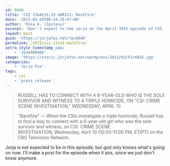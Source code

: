 ```yaml
---
id: 6840
title: 'CSI 13&#215;19 &#8211; Backfire'
date: '2013-03-29T08:24:29-07:00'
author: 'Mika E. (Ipstenu)'
excerpt: 'Don''t expect to see Jorja on the April 10th episode of CSI.'
layout: post
guid: 'https://jorjafox.net/?p=6840'
permalink: /2013/csi-13x19-backfire/
astra_style_timestamp_css:
    - '1634406966'
image: 'https://static.jorjafox.net/wordpress/2013/03/FireBIG.jpg'
categories:
    - 'Jorja Fox'
tags:
    - csi
    - 'press release'
---
```


<blockquote>RUSSELL HAS TO CONNECT WITH A 6-YEAR-OLD WHO IS THE SOLE SURVIVOR AND WITNESS TO A TRIPLE HOMICIDE, ON “CSI: CRIME SCENE INVESTIGATION,” WEDNESDAY, APRIL 10

"Backfire" — When the CSIs investigate a triple homicide, Russell has to find a way to connect with a 6-year-old girl who was the sole survivor and witness, on CSI: CRIME SCENE INVESTIGATION, Wednesday, April 10 (10:00-11:00 PM, ET/PT) on the CBS Television Network.</blockquote>
Jorja is not expected to be in this episode, but god only knows what's going on now. I'll make a post for the episode when it airs, since we just don't know anymore.